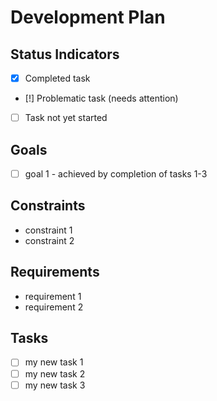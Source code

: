 # Development Plan

## Status Indicators
- [x] Completed task
- [!] Problematic task (needs attention)
- [ ] Task not yet started

## Goals
- [ ] goal 1 - achieved by completion of tasks 1-3 

## Constraints
- constraint 1
- constraint 2

## Requirements
- requirement 1
- requirement 2

## Tasks
- [ ] my new task 1
- [ ] my new task 2
- [ ] my new task 3
